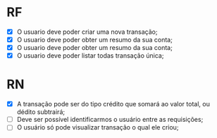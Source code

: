 # RF

- [X] O usuario deve poder criar uma nova transação;
- [X] O usuario deve poder obter um resumo da sua conta;
- [X] O usuario deve poder obter um resumo da sua conta;
- [X] O usuario deve poder listar todas transação única;

# RN

- [X] A transação pode ser do tipo crédito que somará ao valor total, ou dédito subtrairá;
- [ ] Deve ser possível identificarmos o usuário entre as requisições;
- [ ] O usuário só pode visualizar transação o qual ele criou;